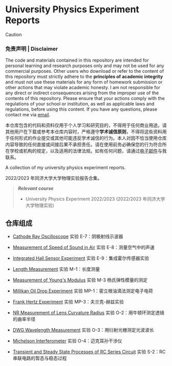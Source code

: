 # University Physics Experiment Reports

> [!CAUTION]
> ### 免责声明 | Disclaimer
>
> The code and materials contained in this repository are intended for personal learning and research purposes only and may not be used for any commercial purposes. Other users who download or refer to the content of this repository must strictly adhere to the **principles of academic integrity** and must not use these materials for any form of homework submission or other actions that may violate academic honesty. I am not responsible for any direct or indirect consequences arising from the improper use of the contents of this repository. Please ensure that your actions comply with the regulations of your school or institution, as well as applicable laws and regulations, before using this content. If you have any questions, please contact me via [email](mailto:minmuslin@outlook.com).
>
> 本仓库包含的代码和资料仅用于个人学习和研究目的，不得用于任何商业用途。请其他用户在下载或参考本仓库内容时，严格遵守**学术诚信原则**，不得将这些资料用于任何形式的作业提交或其他可能违反学术诚信的行为。本人对因不恰当使用仓库内容导致的任何直接或间接后果不承担责任。请在使用前务必确保您的行为符合所在学校或机构的规定，以及适用的法律法规。如有任何问题，请通过[电子邮件](mailto:minmuslin@outlook.com)与我联系。

A collection of my university physics experiment reports.

2022/2023 年同济大学大学物理实验报告合集。

> ***Relevant course***
> * University Physics Experiment 2022/2023 (2022/2023 年同济大学大学物理实验)

## 仓库组成

* [Cathode Ray Oscilloscope](E-7_Cathode_Ray_Oscilloscope.pdf)
实验 E-7：阴极射线示波器

* [Measurement of Speed of Sound in Air](E-8_Measurement_of_Speed_of_Sound_in_Air.pdf)
实验 E-8：测量空气中的声速

* [Integrated Hall Sensor Experiment](E-9_Integrated_Hall_Sensor_Experiment.pdf)
实验 E-9：集成霍尔传感器实验

* [Length Measurement](M-1_Length_Measurement.pdf)
实验 M-1：长度测量

* [Measurement of Young's Modulus](M-3_Measurement_of_Young's_Modulus.pdf)
实验 M-3 杨氏弹性模量的测定

* [Millikan Oil Drop Experiment](MP-1_Millikan_Oil_Drop_Experiment.pdf)
实验 MP-1：密立根油滴法测定电子电荷

* [Frank Hertz Experiment](MP-3_Frank_Hertz_Experiment.pdf)
实验 MP-3：夫兰克-赫兹实验

* [NR Measurement of Lens Curvature Radius](O-2_NR_Measurement_of_Lens_Curvature_Radius.pdf)
实验 O-2：用牛顿环测定透镜的曲率半径

* [DWG Wavelength Measurement](O-3_DWG_Wavelength_Measurement.pdf)
实验 O-3：用衍射光栅测定光波波长

* [Michelson Interferometer](O-4_Michelson_Interferometer.pdf)
实验 O-4：迈克耳孙干涉仪

* [Transient and Steady State Processes of RC Series Circuit](S-2_Transient_and_Steady_State_Processes_of_RC_Series_Circuit.pdf)
实验 S-2：RC 串联电路的暂态与稳态过程
